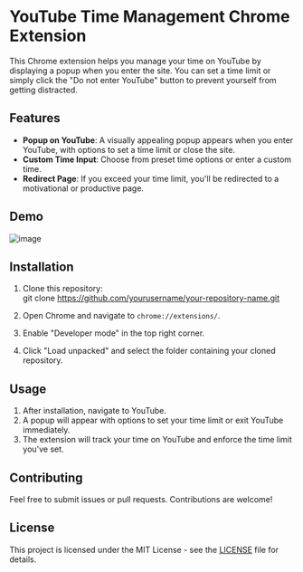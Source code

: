 # YouTube Time Management Chrome Extension

This Chrome extension helps you manage your time on YouTube by displaying a popup when you enter the site. You can set a time limit or simply click the "Do not enter YouTube" button to prevent yourself from getting distracted.

## Features

- **Popup on YouTube**: A visually appealing popup appears when you enter YouTube, with options to set a time limit or close the site.
- **Custom Time Input**: Choose from preset time options or enter a custom time.
- **Redirect Page**: If you exceed your time limit, you'll be redirected to a motivational or productive page.

## Demo

![image](https://github.com/user-attachments/assets/f8a26bff-51d5-4982-a3d7-4a9b6ac9a838)

## Installation

1. Clone this repository:  
git clone https://github.com/yourusername/your-repository-name.git

2. Open Chrome and navigate to `chrome://extensions/`.

3. Enable "Developer mode" in the top right corner.

4. Click "Load unpacked" and select the folder containing your cloned repository.

## Usage

1. After installation, navigate to YouTube.
2. A popup will appear with options to set your time limit or exit YouTube immediately.
3. The extension will track your time on YouTube and enforce the time limit you've set.

## Contributing

Feel free to submit issues or pull requests. Contributions are welcome!

## License

This project is licensed under the MIT License - see the [LICENSE](LICENSE) file for details.
